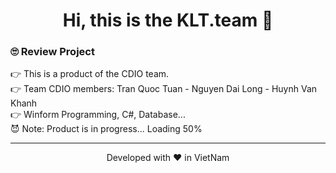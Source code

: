 <h1 align="center">  Hi, this is the KLT.team 👋 </h1>
<h3 align="left"> 🙄 Review Project</h3>
👉 This is a product of the CDIO team.
<br>
👉 Team CDIO members: Tran Quoc Tuan - Nguyen Dai Long - Huynh Van Khanh
<br>
👉 Winform Programming, C#, Database...
<br>
😈 Note: Product is in progress... Loading 50%
<hr>
<p align="center">
Developed with ❤️ in VietNam
</p>

